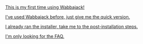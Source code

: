 [This is my first time using Wabbajack!](https://github.com/LivelyDismay/Learn-To-Mod/blob/e3ad23b09aa2566f0fee3b9c31d7000801171768/wabbajack-stuff/TempusMaledictumReadmeLong.md)

[I've used Wabbajack before, just give me the quick version.](https://github.com/LivelyDismay/Learn-To-Mod/blob/035f5d059e42d7c02a8ed9db687d1701ee9c75ea/wabbajack-stuff/TempusMaledictumReadmeShort.md)

[I already ran the installer, take me to the post-installation steps.](https://github.com/LivelyDismay/Learn-To-Mod/blob/e6eae71b1568286ace5e542eb7dcebb71cb3765e/wabbajack-stuff/TempusMaledictumReadmePostInstall.md)

[I'm only looking for the FAQ.](https://github.com/LivelyDismay/Learn-To-Mod/blob/393746939990214d4706a7da7592be0a88831cdf/wabbajack-stuff/TempusMaledictumReadmeFAQ.md)
